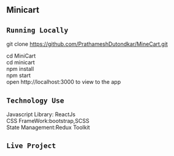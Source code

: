 ## Minicart


## `Running Locally`
git clone https://github.com/PrathameshDutondkar/MineCart.git


cd MiniCart\
cd minicart\
npm install\
npm start\
open http://localhost:3000 to view to the app

## `Technology Use`
Javascript Library: ReactJs\
CSS FrameWork:bootstrap,SCSS\
State Management:Redux Toolkit

## `Live Project`

